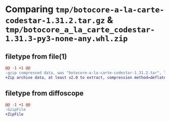 # Comparing `tmp/botocore-a-la-carte-codestar-1.31.2.tar.gz` & `tmp/botocore_a_la_carte_codestar-1.31.3-py3-none-any.whl.zip`

## filetype from file(1)

```diff
@@ -1 +1 @@
-gzip compressed data, was "botocore-a-la-carte-codestar-1.31.2.tar", last modified: Wed Jul 12 01:44:22 2023, max compression
+Zip archive data, at least v2.0 to extract, compression method=deflate
```

## filetype from diffoscope

```diff
@@ -1 +1 @@
-GzipFile
+ZipFile
```

